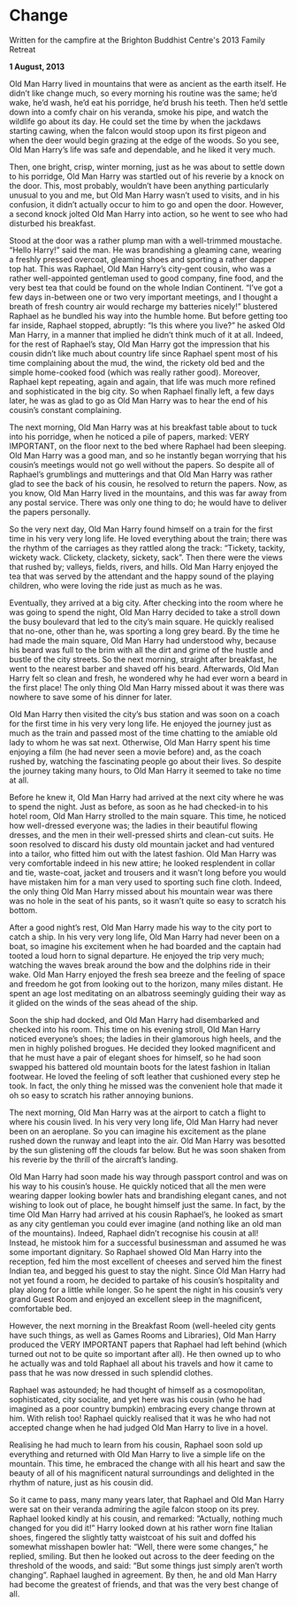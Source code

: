 # Change

Written for the campfire at the Brighton Buddhist Centre's 2013 Family Retreat

**1 August, 2013**

Old Man Harry lived in mountains that were as ancient as the earth itself. He didn’t like change much, so every morning his routine was the same; he’d wake, he’d wash, he’d eat his porridge, he’d brush his teeth. Then he’d settle down into a comfy chair on his veranda, smoke his pipe, and watch the wildlife go about its day. He could set the time by when the jackdaws starting cawing, when the falcon would stoop upon its first pigeon and when the deer would begin grazing at the edge of the woods. So you see, Old Man Harry’s life was safe and dependable, and he liked it very much.

Then, one bright, crisp, winter morning, just as he was about to settle down to his porridge, Old Man Harry was startled out of his reverie by a knock on the door. This, most probably, wouldn’t have been anything particularly unusual to you and me, but Old Man Harry wasn’t used to visits, and in his confusion, it didn’t actually occur to him to go and open the door. However, a second knock jolted Old Man Harry into action, so he went to see who had disturbed his breakfast.

Stood at the door was a rather plump man with a well-trimmed moustache. “Hello Harry!” said the man. He was brandishing a gleaming cane, wearing a freshly pressed overcoat, gleaming shoes and sporting a rather dapper top hat. This was Raphael, Old Man Harry’s city-gent cousin, who was a rather well-appointed gentleman used to good company, fine food, and the very best tea that could be found on the whole Indian Continent. “I’ve got a few days in-between one or two very important meetings, and I thought a breath of fresh country air would recharge my batteries nicely!” blustered Raphael as he bundled his way into the humble home. But before getting too far inside, Raphael stopped, abruptly: “Is this where you live?” he asked Old Man Harry, in a manner that implied he didn’t think much of it at all. Indeed, for the rest of Raphael’s stay, Old Man Harry got the impression that his cousin didn’t like much about country life since Raphael spent most of his time complaining about the mud, the wind, the rickety old bed and the simple home-cooked food (which was really rather good). Moreover, Raphael kept repeating, again and again, that life was much more refined and sophisticated in the big city. So when Raphael finally left, a few days later, he was as glad to go as Old Man Harry was to hear the end of his cousin’s constant complaining.

The next morning, Old Man Harry was at his breakfast table about to tuck into his porridge, when he noticed a pile of papers, marked: VERY IMPORTANT, on the floor next to the bed where Raphael had been sleeping. Old Man Harry was a good man, and so he instantly began worrying that his cousin’s meetings would not go well without the papers. So despite all of Raphael’s grumblings and mutterings and that Old Man Harry was rather glad to see the back of his cousin, he resolved to return the papers. Now, as you know, Old Man Harry lived in the mountains, and this was far away from any postal service. There was only one thing to do; he would have to deliver the papers personally.

So the very next day, Old Man Harry found himself on a train for the first time in his very very long life. He loved everything about the train; there was the rhythm of the carriages as they rattled along the track: “Tickety, tackity, wickety wack. Clickety, clackety, sickety, sack”. Then there were the views that rushed by; valleys, fields, rivers, and hills. Old Man Harry enjoyed the tea that was served by the attendant and the happy sound of the playing children, who were loving the ride just as much as he was.

Eventually, they arrived at a big city. After checking into the room where he was going to spend the night, Old Man Harry decided to take a stroll down the busy boulevard that led to the city’s main square. He quickly realised that no-one, other than he, was sporting a long grey beard. By the time he had made the main square, Old Man Harry had understood why, because his beard was full to the brim with all the dirt and grime of the hustle and bustle of the city streets. So the next morning, straight after breakfast, he went to the nearest barber and shaved off his beard. Afterwards, Old Man Harry felt so clean and fresh, he wondered why he had ever worn a beard in the first place! The only thing Old Man Harry missed about it was there was nowhere to save some of his dinner for later.

Old Man Harry then visited the city’s bus station and was soon on a coach for the first time in his very very long life. He enjoyed the journey just as much as the train and passed most of the time chatting to the amiable old lady to whom he was sat next. Otherwise, Old Man Harry spent his time enjoying a film (he had never seen a movie before) and, as the coach rushed by, watching the fascinating people go about their lives. So despite the journey taking many hours, to Old Man Harry it seemed to take no time at all.

Before he knew it, Old Man Harry had arrived at the next city where he was to spend the night. Just as before, as soon as he had checked-in to his hotel room, Old Man Harry strolled to the main square. This time, he noticed how well-dressed everyone was; the ladies in their beautiful flowing dresses, and the men in their well-pressed shirts and clean-cut suits. He soon resolved to discard his dusty old mountain jacket and had ventured into a tailor, who fitted him out with the latest fashion. Old Man Harry was very comfortable indeed in his new attire; he looked resplendent in collar and tie, waste-coat, jacket and trousers and it wasn’t long before you would have mistaken him for a man very used to sporting such fine cloth. Indeed, the only thing Old Man Harry missed about his mountain wear was there was no hole in the seat of his pants, so it wasn’t quite so easy to scratch his bottom.

After a good night’s rest, Old Man Harry made his way to the city port to catch a ship. In his very very long life, Old Man Harry had never been on a boat, so imagine his excitement when he had boarded and the captain had tooted a loud horn to signal departure. He enjoyed the trip very much; watching the waves break around the bow and the dolphins ride in their wake. Old Man Harry enjoyed the fresh sea breeze and the feeling of space and freedom he got from looking out to the horizon, many miles distant. He spent an age lost meditating on an albatross seemingly guiding their way as it glided on the winds of the seas ahead of the ship.

Soon the ship had docked, and Old Man Harry had disembarked and checked into his room. This time on his evening stroll, Old Man Harry noticed everyone’s shoes; the ladies in their glamorous high heels, and the men in highly polished brogues. He decided they looked magnificent and that he must have a pair of elegant shoes for himself, so he had soon swapped his battered old mountain boots for the latest fashion in Italian footwear. He loved the feeling of soft leather that cushioned every step he took. In fact, the only thing he missed was the convenient hole that made it oh so easy to scratch his rather annoying bunions.

The next morning, Old Man Harry was at the airport to catch a flight to where his cousin lived. In his very very long life, Old Man Harry had never been on an aeroplane. So you can imagine his excitement as the plane rushed down the runway and leapt into the air. Old Man Harry was besotted by the sun glistening off the clouds far below. But he was soon shaken from his reverie by the thrill of the aircraft’s landing.

Old Man Harry had soon made his way through passport control and was on his way to his cousin’s house. He quickly noticed that all the men were wearing dapper looking bowler hats and brandishing elegant canes, and not wishing to look out of place, he bought himself just the same. In fact, by the time Old Man Harry had arrived at his cousin Raphael’s, he looked as smart as any city gentleman you could ever imagine (and nothing like an old man of the mountains). Indeed, Raphael didn’t recognise his cousin at all! Instead, he mistook him for a successful businessman and assumed he was some important dignitary. So Raphael showed Old Man Harry into the reception, fed him the most excellent of cheeses and served him the finest Indian tea, and begged his guest to stay the night. Since ﻿Old Man Harry had not yet found a room, he decided to partake of his cousin’s hospitality and play along for a little while longer. So he spent the night in his cousin’s very grand Guest Room and enjoyed an excellent sleep in the magnificent, comfortable bed.

However, the next morning in the Breakfast Room (well-heeled city gents have such things, as well as Games Rooms and Libraries), Old Man Harry produced the VERY IMPORTANT papers that Raphael had left behind (which turned out not to be quite so important after all). He then owned up to who he actually was and told Raphael all about his travels and how it came to pass that he was now dressed in such splendid clothes.

Raphael was astounded; he had thought of himself as a cosmopolitan, sophisticated, city socialite, and yet here was his cousin (who he had imagined as a poor country bumpkin) embracing every change thrown at him. With relish too! Raphael quickly realised that it was he who had not accepted change when he had judged Old Man Harry to live in a hovel.

Realising he had much to learn from his cousin, Raphael soon sold up everything and returned with Old Man Harry to live a simple life on the mountain. This time, he embraced the change with all his heart and saw the beauty of all of his magnificent natural surroundings and delighted in the rhythm of nature, just as his cousin did.

So it came to pass, many many years later, that Raphael and Old Man Harry were sat on their veranda admiring the agile falcon stoop on its prey. Raphael looked kindly at his cousin, and remarked: “Actually, nothing much changed for you did it!” Harry looked down at his rather worn fine Italian shoes, fingered the slightly tatty waistcoat of his suit and doffed his somewhat misshapen bowler hat: “Well, there were some changes,” he replied, smiling. But then he looked out across to the deer feeding on the threshold of the woods, and said: “But some things just simply aren’t worth changing”. Raphael laughed in agreement. By then, he and old Man Harry had become the greatest of friends, and that was the very best change of all.

&nbsp;
